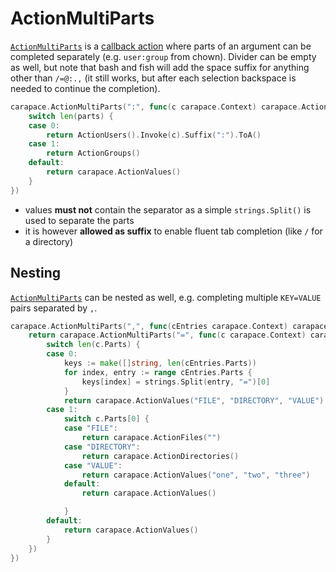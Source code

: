 # ActionMultiParts

[`ActionMultiParts`] is a [callback action](./actionCallback.md) where parts of an argument can be completed separately (e.g. `user:group` from chown). Divider can be empty as well, but note that bash and fish will add the space suffix for anything other than `/=@:.,` (it still works, but after each selection backspace is needed to continue the completion).

```go
carapace.ActionMultiParts(":", func(c carapace.Context) carapace.Action {
	switch len(parts) {
	case 0:
		return ActionUsers().Invoke(c).Suffix(":").ToA()
	case 1:
		return ActionGroups()
	default:
		return carapace.ActionValues()
	}
})
```

- values **must not** contain the separator as a simple `strings.Split()` is used to separate the parts
- it is however **allowed as suffix** to enable fluent tab completion (like `/` for a directory)

## Nesting

[`ActionMultiParts`] can be nested as well, e.g. completing multiple `KEY=VALUE` pairs separated by `,`.

```go
carapace.ActionMultiParts(",", func(cEntries carapace.Context) carapace.Action {
	return carapace.ActionMultiParts("=", func(c carapace.Context) carapace.Action {
		switch len(c.Parts) {
		case 0:
			keys := make([]string, len(cEntries.Parts))
			for index, entry := range cEntries.Parts {
				keys[index] = strings.Split(entry, "=")[0]
			}
			return carapace.ActionValues("FILE", "DIRECTORY", "VALUE").Invoke(c).Filter(keys).Suffix("=").ToA()
		case 1:
			switch c.Parts[0] {
			case "FILE":
				return carapace.ActionFiles("")
			case "DIRECTORY":
				return carapace.ActionDirectories()
			case "VALUE":
				return carapace.ActionValues("one", "two", "three")
			default:
				return carapace.ActionValues()

			}
		default:
			return carapace.ActionValues()
		}
	})
})
```

[`carapace.CallbackValue`]:https://pkg.go.dev/github.com/rsteube/carapace#pkg-variables
[`ActionMultiParts`]:https://pkg.go.dev/github.com/rsteube/carapace#ActionMultiParts

